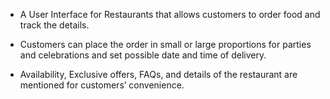 
- A User Interface for Restaurants that allows customers to order food and track the details.

- Customers can place the order in small or large proportions for parties and celebrations and set possible date and time of delivery.

- Availability, Exclusive offers, FAQs, and details of the restaurant are mentioned for customers’ convenience.
